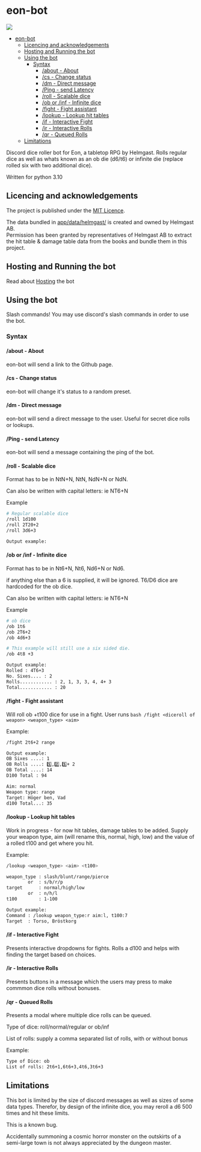 # eon-bot
<img src="images/logo.png" >

- [eon-bot](#eon-bot)
  - [Licencing and acknowledgements](#licencing-and-acknowledgements)
  - [Hosting and Running the bot](#hosting-and-running-the-bot)
  - [Using the bot](#using-the-bot)
    - [Syntax](#syntax)
      - [/about - About](#about---about)
      - [/cs - Change status](#cs---change-status)
      - [/dm - Direct message](#dm---direct-message)
      - [/Ping - send Latency](#ping---send-latency)
      - [/roll - Scalable dice](#roll---scalable-dice)
      - [/ob or /inf - Infinite dice](#ob-or-inf---infinite-dice)
      - [/fight - Fight assistant](#fight---fight-assistant)
      - [/lookup - Lookup hit tables](#lookup---lookup-hit-tables)
      - [/if - Interactive Fight](#if---interactive-fight)
      - [/ir - Interactive Rolls](#ir---interactive-rolls)
      - [/qr - Queued Rolls](#qr---queued-rolls)
  - [Limitations](#limitations)

Discord dice roller bot for Eon, a tabletop RPG by Helmgast.
Rolls regular dice as well as whats known as an ob die (d6/t6) or infinite die (replace rolled six with two additional dice).

Written for python 3.10

## Licencing and acknowledgements

The project is published under the [MIT Licence](LICENSE.md).

The data bundled in [app/data/helmgast/](app/data/helmgast/) is created and owned by Helmgast AB.</br>
Permission has been granted by representatives of Helmgast AB to extract the hit table & damage table data from the books and bundle them in this project.

## Hosting and Running the bot

Read about [Hosting](docs/HOSTING.md) the bot

## Using the bot

Slash commands! You may use discord's slash commands in order to use the bot.

### Syntax

#### /about - About

eon-bot will send a link to the Github page.

#### /cs - Change status

eon-bot will change it's status to a random preset.

#### /dm - Direct message

eon-bot will send a direct message to the user.
Useful for secret dice rolls or lookups.

#### /Ping - send Latency

eon-bot will send a message containing the ping of the bot.

#### /roll - Scalable dice

Format has to be in NtN+N, NtN, NdN+N or NdN.

Can also be written with capital letters: ie NT6+N

Example

```bash
# Regular scalable dice
/roll 1d100
/roll 2T20+2
/roll 3d6+3

Output example:

```

#### /ob or /inf - Infinite dice

Format has to be in Nt6+N, Nt6, Nd6+N or Nd6.

if anything else than a 6 is supplied, it will be ignored. T6/D6 dice are hardcoded for the ob dice.

Can also be written with capital letters: ie NT6+N

Example

```bash
# ob dice
/ob 1t6
/ob 2T6+2
/ob 4d6+3

# This example will still use a six sided die.
/ob 4t8 +3

Output example:
Rolled : 4T6+3
No. Sixes.... : 2
Rolls............ : 2, 1, 3, 3, 4, 4+ 3
Total............ : 20
```

#### /fight - Fight assistant

Will roll ob +t100 dice for use in a fight.
User runs ```bash /fight <diceroll of weapon> <weapon_type> <aim>```

Example:

```bash
/fight 2t6+2 range

Output example:
OB Sixes ....: 1
OB Rolls ....: 5️⃣,2️⃣,5️⃣+ 2
OB Total ....: 14
D100 Total : 94

Aim: normal
Weapon type: range
Target: Höger ben, Vad
d100 Total...: 35
```

#### /lookup - Lookup hit tables

Work in progress - for now hit tables, damage tables to be added.
Supply your weapon type, aim (will rename this, normal, high, low) and the value of a rolled t100 and get where you hit.

Example:

```bash
/lookup <weapon_type> <aim> <t100>

weapon_type : slash/blunt/range/pierce
        or  : s/b/r/p
target      : normal/high/low
        or  : n/h/l
t100        : 1-100

Output example:
Command : /lookup weapon_type:r aim:l, t100:7
Target  : Torso, Bröstkorg

```

#### /if - Interactive Fight

Presents interactive dropdowns for fights.
Rolls a d100 and helps with finding the target based on choices.

#### /ir - Interactive Rolls

Presents buttons in a message which the users may press to make commmon dice rolls without bonuses.

#### /qr - Queued Rolls

Presents a modal where multiple dice rolls can be queued.

Type of dice: roll/normal/regular or ob/inf

List of rolls: supply a comma separated list of rolls, with or without bonus

Example:

```bash
Type of Dice: ob
List of rolls: 2t6+1,6t6+3,4t6,3t6+3
```

## Limitations

This bot is limited by the size of discord messages as well as sizes of some data types. Therefor, by design of the infinite dice, you may reroll a d6 500 times and hit these limits.

This is a known bug.

Accidentally summoning a cosmic horror monster on the outskirts of a semi-large town is not always appreciated by the dungeon master.

